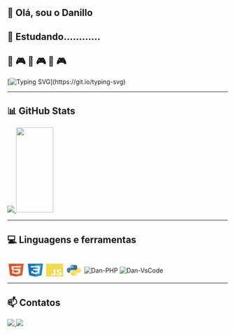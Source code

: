 ## 👋  Olá, sou o Danillo  
## 🌱  Estudando............  
## 🎲 🎮 🎲 🎮 🎲 🎮  

[![Typing SVG](https://readme-typing-svg.herokuapp.com/?color=666666&size=35&center=true&vCenter=true&width=1000&lines=Olá,+Meu+nome+é+Danillo...;Tenho+22+anos;Sou+do+Brasil!)](https://git.io/typing-svg)

---

## 📊 GitHub Stats

<div>
  
  <a href="https://github.com/DanilloMsilva">
    <img height="180em" src="https://github-readme-stats.vercel.app/api?username=DanilloMsilva&theme=dark&show_icons=true&hide_border=false&count_private=true"/>
  </a>
  
  <a href="https://github.com/DanilloMsilva">
    <img width="41%" height="195px" src="https://github-readme-stats.vercel.app/api/top-langs/?username=DanilloMsilva&layout=compact&theme=dark&hide_border=false&langs_count=10" />
  </a>
  
</div>

---

## 💻 Linguagens e ferramentas

<div style="display: inline_block"><br>

  <img align="center" alt="Dan-HTML" height="30" width="40" src="https://raw.githubusercontent.com/devicons/devicon/master/icons/html5/html5-original.svg">
  <img align="center" alt="Dan-CSS" height="30" width="40" src="https://raw.githubusercontent.com/devicons/devicon/master/icons/css3/css3-original.svg">
  <img align="center" alt="Dan-Js" height="30" width="40" src="https://raw.githubusercontent.com/devicons/devicon/master/icons/javascript/javascript-plain.svg">
  <img align="center" alt="Dan-Python" height="30" width="40" src="https://raw.githubusercontent.com/devicons/devicon/master/icons/python/python-original.svg">
  <img align="center" alt="Dan-PHP" height="30" width="40" src="https://cdn.jsdelivr.net/gh/devicons/devicon/icons/php/php-original.svg" />
  <img align="center" alt="Dan-VsCode" height="30" width="40" src="https://cdn.jsdelivr.net/gh/devicons/devicon/icons/vscode/vscode-original.svg"/>
  
</div>

---

## 📫 Contatos

<div>

  <a href = "mailto:danillosilvamacario2002@gmail.com">
    <img src="https://img.shields.io/badge/Gmail-D14836?style=for-the-badge&logo=gmail&logoColor=white" target="_blank">
  </a>
  
  <a href="https://www.linkedin.com/in/danillo-silva-622b4a1b8" target="_blank">
    <img src="https://img.shields.io/badge/-LinkedIn-%230077B5?style=for-the-badge&logo=linkedin&logoColor=white" target="_blank">
  </a> 

</div>
